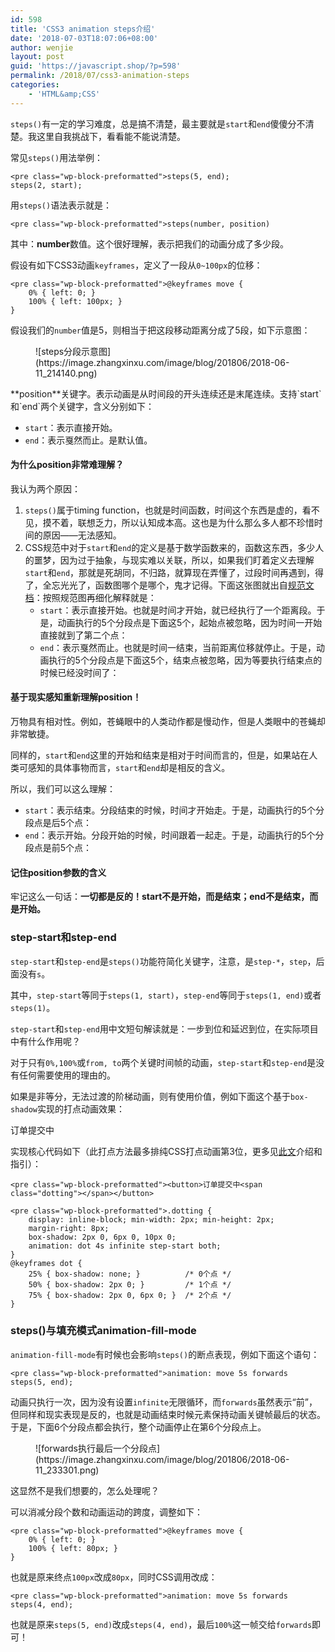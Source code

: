 ```yaml
---
id: 598
title: 'CSS3 animation steps介绍'
date: '2018-07-03T18:07:06+08:00'
author: wenjie
layout: post
guid: 'https://javascript.shop/?p=598'
permalink: /2018/07/css3-animation-steps
categories:
    - 'HTML&amp;CSS'
---
```


`steps()`有一定的学习难度，总是搞不清楚，最主要就是`start`和`end`傻傻分不清楚。我这里自我挑战下，看看能不能说清楚。

常见`steps()`用法举例：

```
<pre class="wp-block-preformatted">steps(5, end);
steps(2, start);
```

用`steps()`语法表示就是：

```
<pre class="wp-block-preformatted">steps(number, position)
```

其中：**number**数值。这个很好理解，表示把我们的动画分成了多少段。

假设有如下CSS3动画`keyframes`，定义了一段从`0~100px`的位移：

```
<pre class="wp-block-preformatted">@keyframes move {
    0% { left: 0; }
    100% { left: 100px; }
}
```

假设我们的`number`值是5，则相当于把这段移动距离分成了5段，如下示意图：

<figure class="wp-block-image">![steps分段示意图](https://image.zhangxinxu.com/image/blog/201806/2018-06-11_214140.png)</figure>**position**关键字。表示动画是从时间段的开头连续还是末尾连续。支持`start`和`end`两个关键字，含义分别如下：

- `start`：表示直接开始。
- `end`：表示戛然而止。是默认值。

#### 为什么position非常难理解？

我认为两个原因：

1. `steps()`属于timing function，也就是时间函数，时间这个东西是虚的，看不见，摸不着，联想乏力，所以认知成本高。这也是为什么那么多人都不珍惜时间的原因——无法感知。
2. CSS规范中对于`start`和`end`的定义是基于数学函数来的，函数这东西，多少人的噩梦，因为过于抽象，与现实难以关联，所以，如果我们盯着定义去理解`start`和`end`，那就是死胡同，不归路，就算现在弄懂了，过段时间再遇到，得了，全忘光光了，函数图哪个是哪个，鬼才记得。下面这张图就出自[规范文档](https://www.w3.org/TR/css-timing-1/#step-timing-functions)：按照规范图再细化解释就是：
    - `start`：表示直接开始。也就是时间才开始，就已经执行了一个距离段。于是，动画执行的5个分段点是下面这5个，起始点被忽略，因为时间一开始直接就到了第二个点：
    - `end`：表示戛然而止。也就是时间一结束，当前距离位移就停止。于是，动画执行的5个分段点是下面这5个，结束点被忽略，因为等要执行结束点的时候已经没时间了：

#### 基于现实感知重新理解position！

万物具有相对性。例如，苍蝇眼中的人类动作都是慢动作，但是人类眼中的苍蝇却非常敏捷。

同样的，`start`和`end`这里的开始和结束是相对于时间而言的，但是，如果站在人类可感知的具体事物而言，`start`和`end`却是相反的含义。

所以，我们可以这么理解：

- `start`：表示结束。分段结束的时候，时间才开始走。于是，动画执行的5个分段点是后5个点：
- `end`：表示开始。分段开始的时候，时间跟着一起走。于是，动画执行的5个分段点是前5个点：

#### 记住position参数的含义

牢记这么一句话：**一切都是反的！start不是开始，而是结束；end不是结束，而是开始。**

### step-start和step-end

`step-start`和`step-end`是`steps()`功能符简化关键字，注意，是`step-*`，`step`，后面没有`s`。

其中，`step-start`等同于`steps(1, start)`，`step-end`等同于`steps(1, end)`或者`steps(1)`。

`step-start`和`step-end`用中文短句解读就是：一步到位和延迟到位，在实际项目中有什么作用呢？

对于只有`0%,100%`或`from, to`两个关键时间帧的动画，`step-start`和`step-end`是没有任何需要使用的理由的。

如果是非等分，无法过渡的阶梯动画，则有使用价值，例如下面这个基于`box-shadow`实现的打点动画效果：

订单提交中

实现核心代码如下（此打点方法最多排纯CSS打点动画第3位，更多见[此文](http://www.zhangxinxu.com/wordpress/2014/12/css3-animation-dotting-loading/)介绍和指引）：

```
<pre class="wp-block-preformatted"><button>订单提交中<span class="dotting"></span></button>
```

```
<pre class="wp-block-preformatted">.dotting {
    display: inline-block; min-width: 2px; min-height: 2px;
    margin-right: 8px;
    box-shadow: 2px 0, 6px 0, 10px 0;
    animation: dot 4s infinite step-start both;
}
@keyframes dot {
    25% { box-shadow: none; }          /* 0个点 */
    50% { box-shadow: 2px 0; }         /* 1个点 */
    75% { box-shadow: 2px 0, 6px 0; }  /* 2个点 */ 
}
```

### steps()与填充模式animation-fill-mode

`animation-fill-mode`有时候也会影响`steps()`的断点表现，例如下面这个语句：

```
<pre class="wp-block-preformatted">animation: move 5s forwards steps(5, end);
```

动画只执行一次，因为没有设置`infinite`无限循环，而`forwards`虽然表示“前”，但同样和现实表现是反的，也就是动画结束时候元素保持动画关键帧最后的状态。于是，下面6个分段点都会执行，整个动画停止在第6个分段点上。

<figure class="wp-block-image">![forwards执行最后一个分段点](https://image.zhangxinxu.com/image/blog/201806/2018-06-11_233301.png)</figure>这显然不是我们想要的，怎么处理呢？

可以消减分段个数和动画运动的跨度，调整如下：

```
<pre class="wp-block-preformatted">@keyframes move {
    0% { left: 0; }
    100% { left: 80px; }
}
```

也就是原来终点`100px`改成`80px`，同时CSS调用改成：

```
<pre class="wp-block-preformatted">animation: move 5s forwards steps(4, end);
```

也就是原来`steps(5, end)`改成`steps(4, end)`，最后`100%`这一帧交给`forwards`即可！